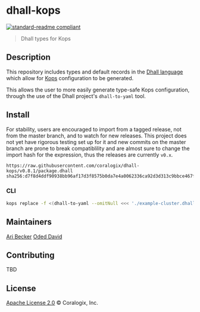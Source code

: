 # dhall-kops
[![standard-readme compliant](https://img.shields.io/badge/readme%20style-standard-brightgreen.svg?style=flat-square)](https://github.com/RichardLitt/standard-readme)

> Dhall types for Kops

## Description

This repository includes types and default records in the [Dhall language](https://github.com/dhall-lang/dhall-lang) which allow for [Kops](https://github.com/kubernetes/kops) configuration to be generated.

This allows the user to more easily generate type-safe Kops configuration, through the use of the Dhall project's `dhall-to-yaml` tool.

## Install
For stability, users are encouraged to import from a tagged release, not from the master branch, and to watch for new releases. This project does not yet have rigorous testing set up for it and new commits on the master branch are prone to break compatiblility and are almost sure to change the import hash for the expression, thus the releases are currently `v0.x`.
```
https://raw.githubusercontent.com/coralogix/dhall-kops/v0.8.1/package.dhall sha256:d7f8d4ddf90938bb96af17d3f8575b0da7e4a0062336ca92d3d313c9bbce467f
```

### CLI
```bash
kops replace -f <(dhall-to-yaml --omitNull <<< './example-cluster.dhall')
```

## Maintainers
[Ari Becker](https://github.com/ari-becker)
[Oded David](https://github.com/oded-dd)

## Contributing
TBD

## License
[Apache License 2.0](https://www.apache.org/licenses/LICENSE-2.0) © Coralogix, Inc.
